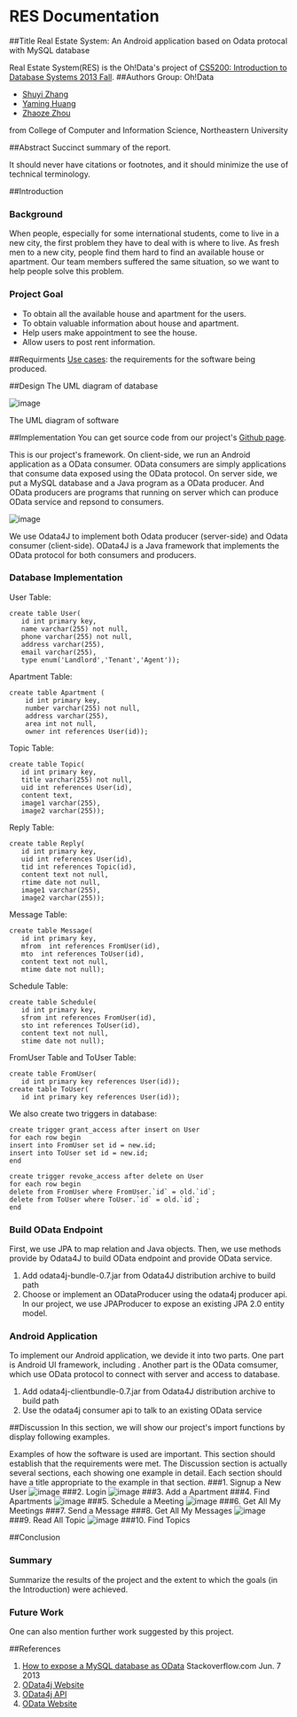 RES Documentation
===
##Title
Real Estate System: An Android application based on Odata protocal with MySQL database 

Real Estate System(RES) is the Oh!Data's project of [CS5200: Introduction to Database Systems 2013 Fall](http://www.ccs.neu.edu/home/kenb/cs5200/index.html).
##Authors
Group: Oh!Data

* [Shuyi Zhang](mailto:zhang.shuy@husky.neu.edu)
* [Yaming Huang](mailto:huang.yam@husky.ney.edu)
* [Zhaoze Zhou](mailto:zhaoze.chou@gmail.com)

from College of Computer and Information Science, Northeastern University

##Abstract
Succinct summary of the report.

It should never have citations or footnotes, and it should minimize the use of technical terminology.

##Introduction
### Background

When people, especially for some international students, come to live in a new city, the first problem they have to deal with is where to live. As fresh men to a new city, people find them hard to find an available house or apartment. Our team members suffered the same situation, so we want to help people solve this problem. 
### Project Goal

* To obtain all the available house and apartment for the users.
* To obtain valuable information about house and apartment.
* Help users make appointment to see the house.
* Allow users to post rent information.

##Requirments
[Use cases](./Document_Attachments/usecase.xml): the requirements for the software being produced.

##Design
The UML diagram of database

![image](./Document_Attachments/UML.png)

The UML diagram of software

##Implementation
You can get source code from our project's [Github page](https://github.com/yumminhuang/RES).

This is our project's framework. On client-side, we run an Android application as a OData consumer. OData consumers are simply applications that consume data exposed using the OData protocol. On server side, we put a MySQL database and a Java program as a OData producer. And OData producers are programs that running on server which can produce OData service and repsond to consumers.

![image](./Document_Attachments/Framework.png)

We use Odata4J to implement both Odata producer (server-side) and Odata consumer (client-side). OData4J is a Java framework that implements the OData protocol for both consumers and producers.

### Database Implementation
User Table:

	create table User(
       id int primary key,
       name varchar(255) not null,
       phone varchar(255) not null,
       address varchar(255),
       email varchar(255),
       type enum('Landlord','Tenant','Agent'));       
Apartment Table:

	create table Apartment (
        id int primary key,
        number varchar(255) not null,
        address varchar(255),
        area int not null,
        owner int references User(id));
Topic Table:

	create table Topic(
       id int primary key,
       title varchar(255) not null,
       uid int references User(id),
       content text,
       image1 varchar(255),
       image2 varchar(255));
Reply Table:       
       
	create table Reply(
       id int primary key,
       uid int references User(id),
       tid int references Topic(id),
       content text not null,
       rtime date not null,
       image1 varchar(255),
       image2 varchar(255));
Message Table:

	create table Message(
       id int primary key,
       mfrom  int references FromUser(id),
       mto  int references ToUser(id),
       content text not null,
       mtime date not null);
Schedule Table:

	create table Schedule(
       id int primary key,
       sfrom int references FromUser(id),
       sto int references ToUser(id),
       content text not null,
       stime date not null);
FromUser Table and ToUser Table:
       
	create table FromUser(
       id int primary key references User(id));
	create table ToUser(
       id int primary key references User(id));

We also create two triggers in database:
       
	create trigger grant_access after insert on User
 	for each row begin
 	insert into FromUser set id = new.id;
 	insert into ToUser set id = new.id;
 	end
 
 	create trigger revoke_access after delete on User
 	for each row begin
 	delete from FromUser where FromUser.`id` = old.`id`;
 	delete from ToUser where ToUser.`id` = old.`id`;
 	end
 	
### Build OData Endpoint

First, we use JPA to map relation and Java objects. Then, we use methods provide by Odata4J to build OData endpoint and provide OData service.

1. Add odata4j-bundle-0.7.jar from Odata4J distribution archive to build path
2. Choose or implement an ODataProducer using the odata4j producer api. In our project, we use JPAProducer to expose an existing JPA 2.0 entity model.
 
### Android Application

To implement our Android application, we devide it into two parts. One part is Android UI framework, including . Another part is the OData comsumer, which use OData protocol to connect with server and access to database.

1. Add odata4j-clientbundle-0.7.jar from Odata4J distribution archive to build path
2. Use the odata4j consumer api to talk to an existing OData service

##Discussion
In this section, we will show our project's import functions by display following examples.

Examples of how the software is used are important. This section should establish that the requirements were met. The Discussion section is actually several sections, each showing one example in detail. Each section should have a title appropriate to the example in that section.
###1. Signup a New User
![image](./Document_Attachments/RESScreenCapture/Signup.png)
###2. Login
![image](./Document_Attachments/RESScreenCapture/Login.png)
###3. Add a Apartment
###4. Find Apartments
![image](./Document_Attachments/RESScreenCapture/SearchApt.png)
###5. Schedule a Meeting
![image](./Document_Attachments/RESScreenCapture/AddMeeting.png)
###6. Get All My Meetings
###7. Send a Message
###8. Get All My Messages
![image](./Document_Attachments/RESScreenCapture/Message.png)
###9. Read All Topic
![image](./Document_Attachments/RESScreenCapture/Forum.png)
###10. Find Topics


##Conclusion
### Summary
Summarize the results of the project and the extent to which the goals (in the Introduction) were achieved.
### Future Work
One can also mention further work suggested by this project.

##References
1. [How to expose a MySQL database as OData](http://stackoverflow.com/questions/16990252/how-to-expose-a-mysql-database-as-odata) Stackoverflow.com Jun. 7 2013
2. [OData4j Website](https://code.google.com/p/odata4j/)
3. [OData4j API](http://odata4j.org/v/0.7/javadoc/)
4. [OData Website](http://www.odata.org/)